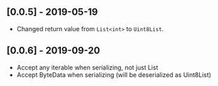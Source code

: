 ## [0.0.5] - 2019-05-19

* Changed return value from `List<int>` to `Uint8List`.

## [0.0.6] - 2019-09-20

* Accept any iterable when serializing, not just List
* Accept ByteData when serializing (will be deserialized as Uint8List)
